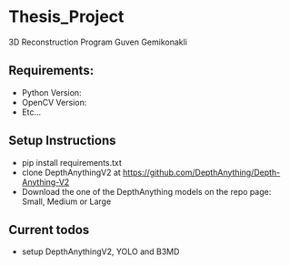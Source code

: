 # Thesis_Project
3D Reconstruction Program
Guven Gemikonakli

## Requirements:
- Python Version:
- OpenCV Version:
- Etc...

## Setup Instructions
- pip install requirements.txt
- clone DepthAnythingV2 at https://github.com/DepthAnything/Depth-Anything-V2
- Download the one of the DepthAnything models on the repo page: Small, Medium or Large

## Current todos
- setup DepthAnythingV2, YOLO and B3MD